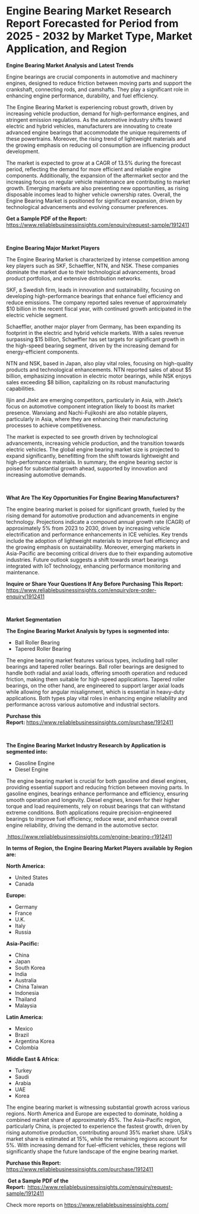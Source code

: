 <p><h1>Engine Bearing Market Research Report Forecasted for Period from 2025 -  2032 by Market Type, Market Application, and Region</h1></p><p><strong>Engine Bearing Market Analysis and Latest Trends</strong></p>
<p><p>Engine bearings are crucial components in automotive and machinery engines, designed to reduce friction between moving parts and support the crankshaft, connecting rods, and camshafts. They play a significant role in enhancing engine performance, durability, and fuel efficiency.</p><p>The Engine Bearing Market is experiencing robust growth, driven by increasing vehicle production, demand for high-performance engines, and stringent emission regulations. As the automotive industry shifts toward electric and hybrid vehicles, manufacturers are innovating to create advanced engine bearings that accommodate the unique requirements of these powertrains. Moreover, the rising trend of lightweight materials and the growing emphasis on reducing oil consumption are influencing product development.</p><p>The market is expected to grow at a CAGR of 13.5% during the forecast period, reflecting the demand for more efficient and reliable engine components. Additionally, the expansion of the aftermarket sector and the increasing focus on regular vehicle maintenance are contributing to market growth. Emerging markets are also presenting new opportunities, as rising disposable incomes lead to higher vehicle ownership rates. Overall, the Engine Bearing Market is positioned for significant expansion, driven by technological advancements and evolving consumer preferences.</p></p>
<p><strong>Get a Sample PDF of the Report:&nbsp;</strong> <a href="https://www.reliablebusinessinsights.com/enquiry/request-sample/1912411?utm_campaign=2566&utm_medium=2&utm_source=Github&utm_content=ia&utm_term=22022025&utm_id=engine-bearing">https://www.reliablebusinessinsights.com/enquiry/request-sample/1912411</a></p>
<p>&nbsp;</p>
<p><strong>Engine Bearing Major Market Players</strong></p>
<p><p>The Engine Bearing Market is characterized by intense competition among key players such as SKF, Schaeffler, NTN, and NSK. These companies dominate the market due to their technological advancements, broad product portfolios, and extensive distribution networks.</p><p>SKF, a Swedish firm, leads in innovation and sustainability, focusing on developing high-performance bearings that enhance fuel efficiency and reduce emissions. The company reported sales revenue of approximately $10 billion in the recent fiscal year, with continued growth anticipated in the electric vehicle segment.</p><p>Schaeffler, another major player from Germany, has been expanding its footprint in the electric and hybrid vehicle markets. With a sales revenue surpassing $15 billion, Schaeffler has set targets for significant growth in the high-speed bearing segment, driven by the increasing demand for energy-efficient components.</p><p>NTN and NSK, based in Japan, also play vital roles, focusing on high-quality products and technological enhancements. NTN reported sales of about $5 billion, emphasizing innovation in electric motor bearings, while NSK enjoys sales exceeding $8 billion, capitalizing on its robust manufacturing capabilities.</p><p>Iljin and Jtekt are emerging competitors, particularly in Asia, with Jtekt’s focus on automotive component integration likely to boost its market presence. Wanxiang and Nachi-Fujikoshi are also notable players, particularly in Asia, where they are enhancing their manufacturing processes to achieve competitiveness.</p><p>The market is expected to see growth driven by technological advancements, increasing vehicle production, and the transition towards electric vehicles. The global engine bearing market size is projected to expand significantly, benefitting from the shift towards lightweight and high-performance materials. In summary, the engine bearing sector is poised for substantial growth ahead, supported by innovation and increasing automotive demands.</p></p>
<p>&nbsp;</p>
<p><strong>What Are The Key Opportunities For Engine Bearing Manufacturers?</strong></p>
<p><p>The engine bearing market is poised for significant growth, fueled by the rising demand for automotive production and advancements in engine technology. Projections indicate a compound annual growth rate (CAGR) of approximately 5% from 2023 to 2030, driven by increasing vehicle electrification and performance enhancements in ICE vehicles. Key trends include the adoption of lightweight materials to improve fuel efficiency and the growing emphasis on sustainability. Moreover, emerging markets in Asia-Pacific are becoming critical drivers due to their expanding automotive industries. Future outlook suggests a shift towards smart bearings integrated with IoT technology, enhancing performance monitoring and maintenance.</p></p>
<p><strong>Inquire or Share Your Questions If Any Before Purchasing This Report:</strong> <a href="https://www.reliablebusinessinsights.com/enquiry/pre-order-enquiry/1912411?utm_campaign=2566&utm_medium=2&utm_source=Github&utm_content=ia&utm_term=22022025&utm_id=engine-bearing">https://www.reliablebusinessinsights.com/enquiry/pre-order-enquiry/1912411</a></p>
<p>&nbsp;</p>
<p><strong>Market Segmentation</strong></p>
<p><strong>The Engine Bearing Market Analysis by types is segmented into:</strong></p>
<p><ul><li>Ball Roller Bearing</li><li>Tapered Roller Bearing</li></ul></p>
<p><p>The engine bearing market features various types, including ball roller bearings and tapered roller bearings. Ball roller bearings are designed to handle both radial and axial loads, offering smooth operation and reduced friction, making them suitable for high-speed applications. Tapered roller bearings, on the other hand, are engineered to support larger axial loads while allowing for angular misalignment, which is essential in heavy-duty applications. Both types play vital roles in enhancing engine reliability and performance across various automotive and industrial sectors.</p></p>
<p><strong>Purchase this Report:&nbsp;</strong><a href="https://www.reliablebusinessinsights.com/purchase/1912411?utm_campaign=2566&utm_medium=2&utm_source=Github&utm_content=ia&utm_term=22022025&utm_id=engine-bearing">https://www.reliablebusinessinsights.com/purchase/1912411</a></p>
<p>&nbsp;</p>
<p><strong>The Engine Bearing Market Industry Research by Application is segmented into:</strong></p>
<p><ul><li>Gasoline Engine</li><li>Diesel Engine</li></ul></p>
<p><p>The engine bearing market is crucial for both gasoline and diesel engines, providing essential support and reducing friction between moving parts. In gasoline engines, bearings enhance performance and efficiency, ensuring smooth operation and longevity. Diesel engines, known for their higher torque and load requirements, rely on robust bearings that can withstand extreme conditions. Both applications require precision-engineered bearings to improve fuel efficiency, reduce wear, and enhance overall engine reliability, driving the demand in the automotive sector.</p></p>
<p><a href="https://www.reliablebusinessinsights.com/engine-bearing-r1912411?utm_campaign=2566&utm_medium=2&utm_source=Github&utm_content=ia&utm_term=22022025&utm_id=engine-bearing">&nbsp;https://www.reliablebusinessinsights.com/engine-bearing-r1912411</a></p>
<p><strong>In terms of Region, the Engine Bearing Market Players available by Region are:</strong></p>
<p>
    <p> <strong> North America: </strong>
        <ul>
            <li>United States</li>
            <li>Canada</li>
        </ul>
        </p> 
    <p> <strong> Europe: </strong>
        <ul>
            <li>Germany</li>
            <li>France</li>
            <li>U.K.</li>
            <li>Italy</li>
            <li>Russia</li>
        </ul>
        </p> 
    <p> <strong> Asia-Pacific: </strong>
        <ul>
            <li>China</li>
            <li>Japan</li>
            <li>South Korea</li>
            <li>India</li>
            <li>Australia</li>
            <li>China Taiwan</li>
            <li>Indonesia</li>
            <li>Thailand</li>
            <li>Malaysia</li>
        </ul>
        </p> 
    <p> <strong> Latin America: </strong>
        <ul>
            <li>Mexico</li>
            <li>Brazil</li>
            <li>Argentina Korea</li>
            <li>Colombia</li>
        </ul>
        </p> 
    <p> <strong> Middle East & Africa: </strong>
        <ul>
            <li>Turkey</li>
            <li>Saudi</li>
            <li>Arabia</li>
            <li>UAE</li>
            <li>Korea</li>
        </ul>
    </p>
    </p>
<p><p>The engine bearing market is witnessing substantial growth across various regions. North America and Europe are expected to dominate, holding a combined market share of approximately 45%. The Asia-Pacific region, particularly China, is projected to experience the fastest growth, driven by rising automotive production, contributing around 35% market share. USA's market share is estimated at 15%, while the remaining regions account for 5%. With increasing demand for fuel-efficient vehicles, these regions will significantly shape the future landscape of the engine bearing market.</p></p>
<p><strong>Purchase this Report: </strong><a href="https://www.reliablebusinessinsights.com/purchase/1912411?utm_campaign=2566&utm_medium=2&utm_source=Github&utm_content=ia&utm_term=22022025&utm_id=engine-bearing">https://www.reliablebusinessinsights.com/purchase/1912411</a></p>
<p>&nbsp;<strong>Get a Sample PDF of the Report:&nbsp;&nbsp;</strong><a href="https://www.reliablebusinessinsights.com/enquiry/request-sample/1912411?utm_campaign=2566&utm_medium=2&utm_source=Github&utm_content=ia&utm_term=22022025&utm_id=engine-bearing">https://www.reliablebusinessinsights.com/enquiry/request-sample/1912411</a></p>
<p><strong></strong></p>
<p>Check more reports on <a href="https://www.reliablebusinessinsights.com/?utm_campaign=2566&utm_medium=2&utm_source=Github&utm_content=ia&utm_term=22022025&utm_id=engine-bearing">https://www.reliablebusinessinsights.com/</a></p>